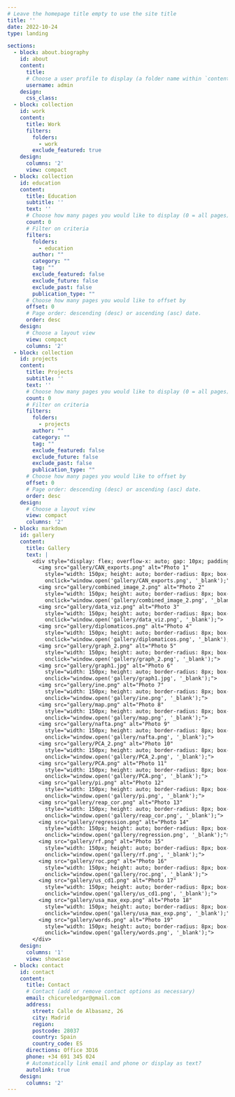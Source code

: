 ```yaml
---
# Leave the homepage title empty to use the site title
title: ''
date: 2022-10-24
type: landing

sections:
  - block: about.biography
    id: about
    content:
      title: 
      # Choose a user profile to display (a folder name within `content/authors/`)
      username: admin
    design:
      css_class: 
  - block: collection
    id: work
    content:
      title: Work
      filters:
        folders:
          - work
        exclude_featured: true
    design:
      columns: '2'
      view: compact
  - block: collection
    id: education
    content:
      title: Education
      subtitle: ''
      text: ''
      # Choose how many pages you would like to display (0 = all pages)
      count: 0
      # Filter on criteria
      filters:
        folders:
          - education
        author: ""
        category: ""
        tag: ""
        exclude_featured: false
        exclude_future: false
        exclude_past: false
        publication_type: ""
      # Choose how many pages you would like to offset by
      offset: 0
      # Page order: descending (desc) or ascending (asc) date.
      order: desc
    design:
      # Choose a layout view
      view: compact
      columns: '2'  
  - block: collection
    id: projects
    content:
      title: Projects
      subtitle: ''
      text: ''
      # Choose how many pages you would like to display (0 = all pages)
      count: 0
      # Filter on criteria
      filters:
        folders:
          - projects
        author: ""
        category: ""
        tag: ""
        exclude_featured: false
        exclude_future: false
        exclude_past: false
        publication_type: ""
      # Choose how many pages you would like to offset by
      offset: 0
      # Page order: descending (desc) or ascending (asc) date.
      order: desc
    design:
      # Choose a layout view
      view: compact
      columns: '2'  
  - block: markdown
    id: gallery
    content:
      title: Gallery
      text: |
        <div style="display: flex; overflow-x: auto; gap: 10px; padding: 20px; scroll-behavior: smooth;">
          <img src="gallery/CAN_exports.png" alt="Photo 1" 
            style="width: 150px; height: auto; border-radius: 8px; box-shadow: 0 4px 6px rgba(0, 0, 0, 0.1); cursor: pointer;"
            onclick="window.open('gallery/CAN_exports.png', '_blank');">          
          <img src="gallery/combined_image_2.png" alt="Photo 2" 
            style="width: 150px; height: auto; border-radius: 8px; box-shadow: 0 4px 6px rgba(0, 0, 0, 0.1); cursor: pointer;"
            onclick="window.open('gallery/combined_image_2.png', '_blank');">
          <img src="gallery/data_viz.png" alt="Photo 3" 
            style="width: 150px; height: auto; border-radius: 8px; box-shadow: 0 4px 6px rgba(0, 0, 0, 0.1); cursor: pointer;"
            onclick="window.open('gallery/data_viz.png', '_blank');">
          <img src="gallery/diplomaticos.png" alt="Photo 4" 
            style="width: 150px; height: auto; border-radius: 8px; box-shadow: 0 4px 6px rgba(0, 0, 0, 0.1); cursor: pointer;"
            onclick="window.open('gallery/diplomaticos.png', '_blank');">
          <img src="gallery/graph_2.png" alt="Photo 5" 
            style="width: 150px; height: auto; border-radius: 8px; box-shadow: 0 4px 6px rgba(0, 0, 0, 0.1); cursor: pointer;"
            onclick="window.open('gallery/graph_2.png', '_blank');">
          <img src="gallery/graph1.jpg" alt="Photo 6" 
            style="width: 150px; height: auto; border-radius: 8px; box-shadow: 0 4px 6px rgba(0, 0, 0, 0.1); cursor: pointer;"
            onclick="window.open('gallery/graph1.jpg', '_blank');">
          <img src="gallery/ine.png" alt="Photo 7" 
            style="width: 150px; height: auto; border-radius: 8px; box-shadow: 0 4px 6px rgba(0, 0, 0, 0.1); cursor: pointer;"
            onclick="window.open('gallery/ine.png', '_blank');">
          <img src="gallery/map.png" alt="Photo 8" 
            style="width: 150px; height: auto; border-radius: 8px; box-shadow: 0 4px 6px rgba(0, 0, 0, 0.1); cursor: pointer;"
            onclick="window.open('gallery/map.png', '_blank');">
          <img src="gallery/nafta.png" alt="Photo 9" 
            style="width: 150px; height: auto; border-radius: 8px; box-shadow: 0 4px 6px rgba(0, 0, 0, 0.1); cursor: pointer;"
            onclick="window.open('gallery/nafta.png', '_blank');">
          <img src="gallery/PCA_2.png" alt="Photo 10" 
            style="width: 150px; height: auto; border-radius: 8px; box-shadow: 0 4px 6px rgba(0, 0, 0, 0.1); cursor: pointer;"
            onclick="window.open('gallery/PCA_2.png', '_blank');">
          <img src="gallery/PCA.png" alt="Photo 11" 
            style="width: 150px; height: auto; border-radius: 8px; box-shadow: 0 4px 6px rgba(0, 0, 0, 0.1); cursor: pointer;"
            onclick="window.open('gallery/PCA.png', '_blank');">
          <img src="gallery/pi.png" alt="Photo 12" 
            style="width: 150px; height: auto; border-radius: 8px; box-shadow: 0 4px 6px rgba(0, 0, 0, 0.1); cursor: pointer;"
            onclick="window.open('gallery/pi.png', '_blank');">
          <img src="gallery/reap_cor.png" alt="Photo 13" 
            style="width: 150px; height: auto; border-radius: 8px; box-shadow: 0 4px 6px rgba(0, 0, 0, 0.1); cursor: pointer;"
            onclick="window.open('gallery/reap_cor.png', '_blank');">
          <img src="gallery/regression.png" alt="Photo 14" 
            style="width: 150px; height: auto; border-radius: 8px; box-shadow: 0 4px 6px rgba(0, 0, 0, 0.1); cursor: pointer;"
            onclick="window.open('gallery/regression.png', '_blank');">
          <img src="gallery/rf.png" alt="Photo 15" 
            style="width: 150px; height: auto; border-radius: 8px; box-shadow: 0 4px 6px rgba(0, 0, 0, 0.1); cursor: pointer;"
            onclick="window.open('gallery/rf.png', '_blank');">
          <img src="gallery/roc.png" alt="Photo 16" 
            style="width: 150px; height: auto; border-radius: 8px; box-shadow: 0 4px 6px rgba(0, 0, 0, 0.1); cursor: pointer;"
            onclick="window.open('gallery/roc.png', '_blank');">
          <img src="gallery/us_cd1.png" alt="Photo 17" 
            style="width: 150px; height: auto; border-radius: 8px; box-shadow: 0 4px 6px rgba(0, 0, 0, 0.1); cursor: pointer;"
            onclick="window.open('gallery/us_cd1.png', '_blank');">
          <img src="gallery/usa_max_exp.png" alt="Photo 18" 
            style="width: 150px; height: auto; border-radius: 8px; box-shadow: 0 4px 6px rgba(0, 0, 0, 0.1); cursor: pointer;"
            onclick="window.open('gallery/usa_max_exp.png', '_blank');">
          <img src="gallery/words.png" alt="Photo 19" 
            style="width: 150px; height: auto; border-radius: 8px; box-shadow: 0 4px 6px rgba(0, 0, 0, 0.1); cursor: pointer;"
            onclick="window.open('gallery/words.png', '_blank');">
        </div>
    design:
      columns: '1'
      view: showcase
  - block: contact
    id: contact
    content:
      title: Contact
      # Contact (add or remove contact options as necessary)
      email: chicureledgar@gmail.com
      address:
        street: Calle de Albasanz, 26
        city: Madrid
        region: 
        postcode: 28037
        country: Spain
        country_code: ES
      directions: Office 3D16
      phone: +34 691 345 024
      # Automatically link email and phone or display as text?
      autolink: true
    design:
      columns: '2'
---
```


